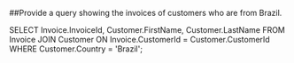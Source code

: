 ##Provide a query showing the invoices of customers who are from Brazil.

SELECT Invoice.InvoiceId, Customer.FirstName, Customer.LastName FROM Invoice
JOIN Customer ON Invoice.CustomerId = Customer.CustomerId
WHERE Customer.Country = 'Brazil';
